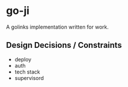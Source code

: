 # go-ji

A golinks implementation written for work.

## Design Decisions / Constraints

- deploy
- auth
- tech stack
- supervisord
